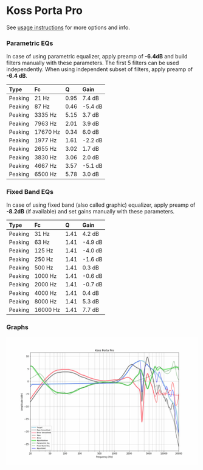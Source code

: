 # Koss Porta Pro
See [usage instructions](https://github.com/jaakkopasanen/AutoEq#usage) for more options and info.

### Parametric EQs
In case of using parametric equalizer, apply preamp of **-6.4dB** and build filters manually
with these parameters. The first 5 filters can be used independently.
When using independent subset of filters, apply preamp of **-6.4 dB**.

| Type    | Fc       |    Q | Gain    |
|:--------|:---------|:-----|:--------|
| Peaking | 21 Hz    | 0.95 | 7.4 dB  |
| Peaking | 87 Hz    | 0.46 | -5.4 dB |
| Peaking | 3335 Hz  | 5.15 | 3.7 dB  |
| Peaking | 7963 Hz  | 2.01 | 3.9 dB  |
| Peaking | 17670 Hz | 0.34 | 6.0 dB  |
| Peaking | 1977 Hz  | 1.61 | -2.2 dB |
| Peaking | 2655 Hz  | 3.02 | 1.7 dB  |
| Peaking | 3830 Hz  | 3.06 | 2.0 dB  |
| Peaking | 4667 Hz  | 3.57 | -5.1 dB |
| Peaking | 6500 Hz  | 5.78 | 3.0 dB  |

### Fixed Band EQs
In case of using fixed band (also called graphic) equalizer, apply preamp of **-8.2dB**
(if available) and set gains manually with these parameters.

| Type    | Fc       |    Q | Gain    |
|:--------|:---------|:-----|:--------|
| Peaking | 31 Hz    | 1.41 | 4.2 dB  |
| Peaking | 63 Hz    | 1.41 | -4.9 dB |
| Peaking | 125 Hz   | 1.41 | -4.0 dB |
| Peaking | 250 Hz   | 1.41 | -1.6 dB |
| Peaking | 500 Hz   | 1.41 | 0.3 dB  |
| Peaking | 1000 Hz  | 1.41 | -0.6 dB |
| Peaking | 2000 Hz  | 1.41 | -0.7 dB |
| Peaking | 4000 Hz  | 1.41 | 0.4 dB  |
| Peaking | 8000 Hz  | 1.41 | 5.3 dB  |
| Peaking | 16000 Hz | 1.41 | 7.7 dB  |

### Graphs
![](./Koss%20Porta%20Pro.png)